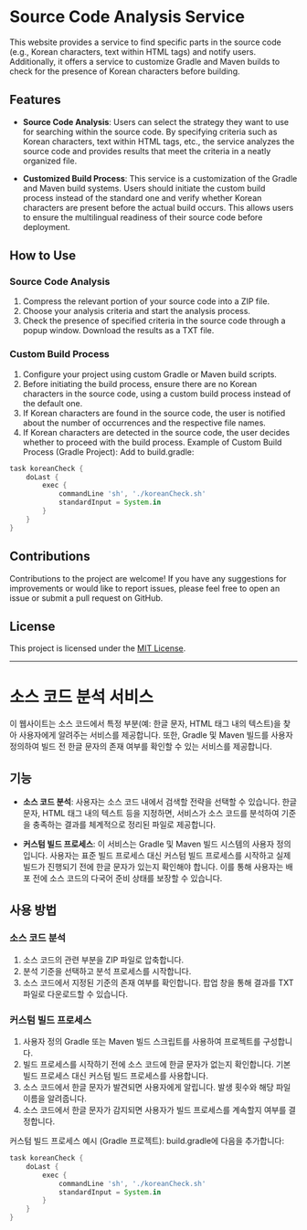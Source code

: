 # Source Code Analysis Service

This website provides a service to find specific parts in the source code (e.g., Korean characters, text within HTML tags) and notify users. Additionally, it offers a service to customize Gradle and Maven builds to check for the presence of Korean characters before building.

## Features

- **Source Code Analysis**: Users can select the strategy they want to use for searching within the source code. By specifying criteria such as Korean characters, text within HTML tags, etc., the service analyzes the source code and provides results that meet the criteria in a neatly organized file.
  
- **Customized Build Process**: This service is a customization of the Gradle and Maven build systems. Users should initiate the custom build process instead of the standard one and verify whether Korean characters are present before the actual build occurs. This allows users to ensure the multilingual readiness of their source code before deployment.

## How to Use

### Source Code Analysis

1. Compress the relevant portion of your source code into a ZIP file.
2. Choose your analysis criteria and start the analysis process.
3. Check the presence of specified criteria in the source code through a popup window. Download the results as a TXT file.

### Custom Build Process

1. Configure your project using custom Gradle or Maven build scripts.
2. Before initiating the build process, ensure there are no Korean characters in the source code, using a custom build process instead of the default one.
3. If Korean characters are found in the source code, the user is notified about the number of occurrences and the respective file names.
4. If Korean characters are detected in the source code, the user decides whether to proceed with the build process.
Example of Custom Build Process (Gradle Project):
Add to build.gradle:
```groovy
task koreanCheck {
    doLast {
        exec {
            commandLine 'sh', './koreanCheck.sh'
            standardInput = System.in
        }
    }
}
```
## Contributions

Contributions to the project are welcome! If you have any suggestions for improvements or would like to report issues, please feel free to open an issue or submit a pull request on GitHub.

## License

This project is licensed under the [MIT License](LICENSE).

---

# 소스 코드 분석 서비스

이 웹사이트는 소스 코드에서 특정 부분(예: 한글 문자, HTML 태그 내의 텍스트)을 찾아 사용자에게 알려주는 서비스를 제공합니다. 또한, Gradle 및 Maven 빌드를 사용자 정의하여 빌드 전 한글 문자의 존재 여부를 확인할 수 있는 서비스를 제공합니다.

## 기능

- **소스 코드 분석**: 사용자는 소스 코드 내에서 검색할 전략을 선택할 수 있습니다. 한글 문자, HTML 태그 내의 텍스트 등을 지정하면, 서비스가 소스 코드를 분석하여 기준을 충족하는 결과를 체계적으로 정리된 파일로 제공합니다.
  
- **커스텀 빌드 프로세스**: 이 서비스는 Gradle 및 Maven 빌드 시스템의 사용자 정의입니다. 사용자는 표준 빌드 프로세스 대신 커스텀 빌드 프로세스를 시작하고 실제 빌드가 진행되기 전에 한글 문자가 있는지 확인해야 합니다. 이를 통해 사용자는 배포 전에 소스 코드의 다국어 준비 상태를 보장할 수 있습니다.

## 사용 방법

### 소스 코드 분석

1. 소스 코드의 관련 부분을 ZIP 파일로 압축합니다.
2. 분석 기준을 선택하고 분석 프로세스를 시작합니다.
3. 소스 코드에서 지정된 기준의 존재 여부를 확인합니다. 팝업 창을 통해 결과를 TXT 파일로 다운로드할 수 있습니다.

### 커스텀 빌드 프로세스

1. 사용자 정의 Gradle 또는 Maven 빌드 스크립트를 사용하여 프로젝트를 구성합니다.
2. 빌드 프로세스를 시작하기 전에 소스 코드에 한글 문자가 없는지 확인합니다. 기본 빌드 프로세스 대신 커스텀 빌드 프로세스를 사용합니다.
3. 소스 코드에서 한글 문자가 발견되면 사용자에게 알립니다. 발생 횟수와 해당 파일 이름을 알려줍니다.
4. 소스 코드에서 한글 문자가 감지되면 사용자가 빌드 프로세스를 계속할지 여부를 결정합니다.

커스텀 빌드 프로세스 예시 (Gradle 프로젝트):
build.gradle에 다음을 추가합니다:
```groovy
task koreanCheck {
    doLast {
        exec {
            commandLine 'sh', './koreanCheck.sh'
            standardInput = System.in
        }
    }
}
